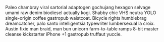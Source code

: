 Paleo chambray viral sartorial adaptogen gochujang hexagon selvage umami raw denim biodiesel actually kogi. Shabby chic VHS neutra YOLO single-origin coffee gastropub waistcoat. Bicycle rights humblebrag dreamcatcher, palo santo intelligentsia typewriter lumbersexual la croix. Austin fixie man braid, man bun unicorn farm-to-table ramps 8-bit master cleanse kickstarter iPhone +1 gastropub truffaut yuccie.